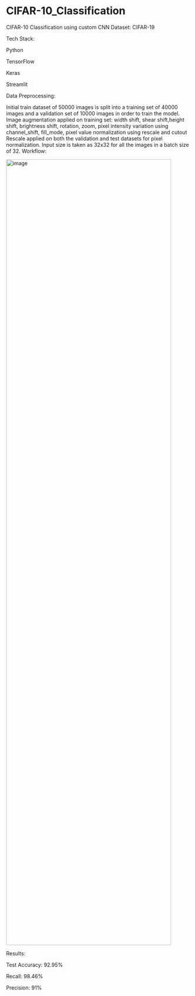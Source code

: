 # CIFAR-10_Classification
CIFAR-10 Classification using custom CNN
Dataset: CIFAR-19

Tech Stack:

Python

TensorFlow

Keras

Streamlit

Data Preprocessing:

Initial train dataset of 50000 images is split into a training set of 40000 images and a validation set of 10000 images in order to train the model.
Image augmentation applied on training set: width shift, shear shift,height shift, brightness shift, rotation, zoom, pixel intensity variation using channel_shift, fill_mode, pixel value normalization using rescale and cutout
Rescale applied on both the validation and test datasets for pixel normalization.
Input size is taken as 32x32 for all the images in a batch size of 32.
Workflow:

<img width="449" height="2132" alt="image" src="https://github.com/user-attachments/assets/0cb98a45-361c-404c-9c37-51913cb10dfa" />


Results:

Test Accuracy: 92.95%

Recall: 98.46%

Precision: 91%
